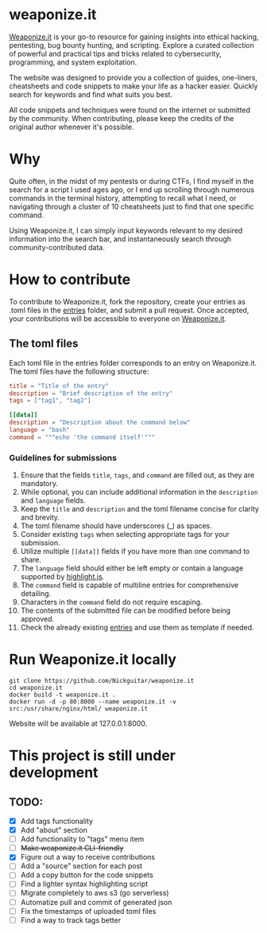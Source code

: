 # weaponize.it
[Weaponize.it](https://weaponize.it/) is your go-to resource for gaining insights into ethical hacking, pentesting, bug bounty hunting, and scripting. Explore a curated collection of powerful and practical tips and tricks related to cybersecurity, programming, and system exploitation.

The website was designed to provide you a collection of guides, one-liners, cheatsheets and code snippets to make your life as a hacker easier. Quickly search for keywords and find what suits you best.

All code snippets and techniques were found on the internet or submitted by the community. When contributing, please keep the credits of the original author whenever it's possible.

# Why
Quite often, in the midst of my pentests or during CTFs, I find myself in the search for a script I used ages ago, or I end up scrolling through numerous commands in the terminal history, attempting to recall what I need, or navigating through a cluster of 10 cheatsheets just to find that one specific command.

Using Weaponize.it, I can simply input keywords relevant to my desired information into the search bar, and instantaneously search through community-contributed data.

# How to contribute
To contribute to Weaponize.it, fork the repository, create your entries as .toml files in the [entries](/entries) folder, and submit a pull request. Once accepted, your contributions will be accessible to everyone on [Weaponize.it](https://weaponize.it/).

## The toml files
Each toml file in the entries folder corresponds to an entry on Weaponize.it. The toml files have the following structure:
```toml
title = "Title of the entry"
description = "Brief description of the entry"
tags = ["tag1", "tag2"]

[[data]]
description = "Description about the command below"
language = "bash"
command = """echo 'the command itself'"""
```

### Guidelines for submissions
1. Ensure that the fields `title`, `tags`, and `command` are filled out, as they are mandatory.
2. While optional, you can include additional information in the `description` and `language` fields.
3. Keep the `title` and `description` and the toml filename concise for clarity and brevity.
4. The toml filename should have underscores (_) as spaces.
5. Consider existing `tags` when selecting appropriate tags for your submission.
6. Utilize multiple `[[data]]` fields if you have more than one command to share.
7. The `language` field should either be left empty or contain a language supported by [highlight.js](https://highlightjs.org/download).
8. The `command` field is capable of multiline entries for comprehensive detailing.
9. Characters in the `command` field do not require escaping.
10. The contents of the submitted file can be modified before being approved.
11. Check the already existing [entries](/entries) and use them as template if needed.

# Run Weaponize.it locally
```
git clone https://github.com/Nickguitar/weaponize.it
cd weaponize.it
docker build -t weaponize.it .
docker run -d -p 80:8000 --name weaponize.it -v src:/usr/share/nginx/html/ weaponize.it
```

Website will be available at 127.0.0.1:8000.

# This project is still under development
## TODO:
- [x] Add tags functionality
- [x] Add "about" section
- [ ] Add functionality to "tags" menu item
- [ ] ~~Make weaponize.it CLI-friendly~~
- [x] Figure out a way to receive contributions
- [ ] Add a "source" section for each post
- [ ] Add a copy button for the code snippets
- [ ] Find a lighter syntax highlighting script
- [ ] Migrate completely to aws s3 (go serverless)
- [ ] Automatize pull and commit of generated json
- [ ] Fix the timestamps of uploaded toml files
- [ ] Find a way to track tags better